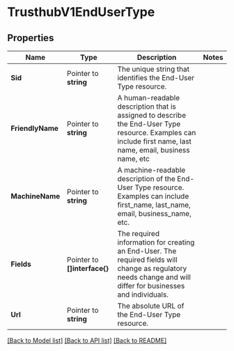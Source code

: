 # TrusthubV1EndUserType

## Properties

Name | Type | Description | Notes
------------ | ------------- | ------------- | -------------
**Sid** | Pointer to **string** | The unique string that identifies the End-User Type resource. |
**FriendlyName** | Pointer to **string** | A human-readable description that is assigned to describe the End-User Type resource. Examples can include first name, last name, email, business name, etc |
**MachineName** | Pointer to **string** | A machine-readable description of the End-User Type resource. Examples can include first_name, last_name, email, business_name, etc. |
**Fields** | Pointer to **[]interface{}** | The required information for creating an End-User. The required fields will change as regulatory needs change and will differ for businesses and individuals. |
**Url** | Pointer to **string** | The absolute URL of the End-User Type resource. |

[[Back to Model list]](../README.md#documentation-for-models) [[Back to API list]](../README.md#documentation-for-api-endpoints) [[Back to README]](../README.md)


